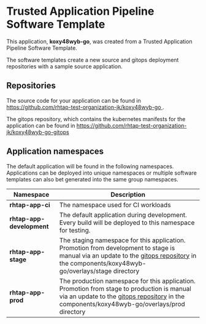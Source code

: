 # Trusted Application Pipeline Software Template

This application, **koxy48wyb-go**, was created from a Trusted Application Pipeline Software Template.

The software templates create a new source and gitops deployment repositories with a sample source application. 

## Repositories

The source code for your application can be found in [https://github.com/rhtap-test-organization-jk/koxy48wyb-go ](https://github.com/rhtap-test-organization-jk/koxy48wyb-go ).
 
The gitops repository, which contains the kubernetes manifests for the application can be found in 
[https://github.com/rhtap-test-organization-jk/koxy48wyb-go-gitops ](https://github.com/rhtap-test-organization-jk/koxy48wyb-go-gitops ) 

## Application namespaces 

The default application will be found in the following namespaces. Applications can be deployed into unique namespaces or multiple software templates can also bet generated into the same group namespaces.  

|  Namespace   |  Description   |  
| -------- | -------- |
| **rhtap-app-ci** | The namespace used for CI workloads |
| **rhtap-app-development** | The default application during development. Every build will be deployed to this namespace for testing. |
| **rhtap-app-stage** | The staging namespace for this application. Promotion from development to stage is manual via an update to the [gitops repository](https://github.com/rhtap-test-organization-jk/koxy48wyb-go-gitops ) in the components/koxy48wyb-go/overlays/stage directory |
| **rhtap-app-prod** | The production namespace for this application. Promotion from stage to production is manual via an update to the [gitops repository](https://github.com/rhtap-test-organization-jk/koxy48wyb-go-gitops ) in the components/koxy48wyb-go/overlays/prod directory |